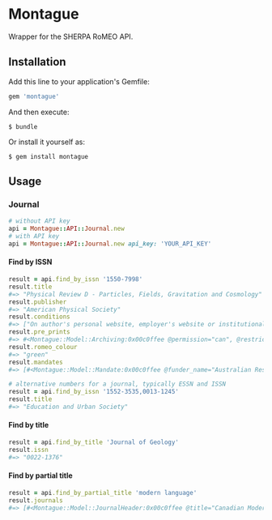 # Montague

Wrapper for the SHERPA RoMEO API.

## Installation

Add this line to your application's Gemfile:

```ruby
gem 'montague'
```

And then execute:

    $ bundle

Or install it yourself as:

    $ gem install montague

## Usage

### Journal

```ruby
# without API key
api = Montague::API::Journal.new
# with API key
api = Montague::API::Journal.new api_key: 'YOUR_API_KEY'
```

#### Find by ISSN
```ruby
result = api.find_by_issn '1550-7998'
result.title
#=> "Physical Review D - Particles, Fields, Gravitation and Cosmology"
result.publisher
#=> "American Physical Society"
result.conditions
#=> ["On author's personal website, employer's website or institutional repository", ...]
result.pre_prints
#=> #<Montague::Model::Archiving:0x00c0ffee @permission="can", @restrictions=[]>
result.romeo_colour
#=> "green"
result.mandates
#=> [#<Montague::Model::Mandate:0x00c0ffee @funder_name="Australian Research Council", @funder_acronym="ARC", @publisher_complies="yes", @compliance_type="Compliant", @selected_titles="no">, ...]
```

```ruby
# alternative numbers for a journal, typically ESSN and ISSN
result = api.find_by_issn '1552-3535,0013-1245'
result.title
#=> "Education and Urban Society"
```

#### Find by title
```ruby
result = api.find_by_title 'Journal of Geology'
result.issn
#=> "0022-1376"
```

#### Find by partial title
```ruby
result = api.find_by_partial_title 'modern language'
result.journals
#=> [#<Montague::Model::JournalHeader:0x00c0ffee @title="Canadian Modern Language Review / Revue canadian des langues vivantes", @issn="0008-4506">, ...]
```
